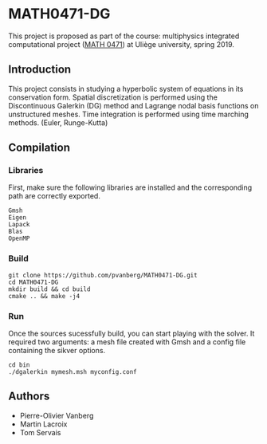 # MATH0471-DG
This project is proposed as part of the course: multiphysics integrated computational project ([MATH 0471](http://www.montefiore.ulg.ac.be/~geuzaine/MATH0471/)) at Uliège university, spring 2019.

## Introduction

This  project  consists  in  studying  a  hyperbolic  system  of  equations  in  its  conservation form.   Spatial  discretization  is  performed  using  the  Discontinuous  Galerkin  (DG) method  and  Lagrange  nodal  basis  functions  on  unstructured  meshes. Time integration is performed using time marching methods. (Euler, Runge-Kutta)

## Compilation

### Libraries

First, make sure the following libraries are installed and the corresponding path are correctly exported.
```
Gmsh
Eigen
Lapack
Blas
OpenMP
```

### Build

```
git clone https://github.com/pvanberg/MATH0471-DG.git
cd MATH0471-DG
mkdir build && cd build
cmake .. && make -j4
```

### Run
Once the sources sucessfully build, you can start playing with the solver. It required two arguments: a mesh file created with Gmsh and a config file containing the sikver options.
```
cd bin
./dgalerkin mymesh.msh myconfig.conf
```

## Authors

* Pierre-Olivier Vanberg
* Martin Lacroix
* Tom Servais
